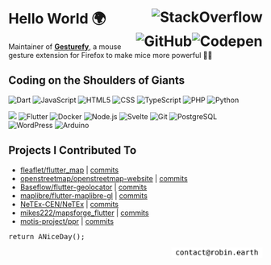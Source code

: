 <h1>Hello World 🌍
  <a href="https://stackoverflow.com/users/3771196/robbendebiene" target="_blank"><picture><source media="(prefers-color-scheme: dark)" srcset="https://skillicons.dev/icons?i=stackoverflow&theme=dark"><img alt="StackOverflow" height="30" align="right" src="https://skillicons.dev/icons?i=stackoverflow&theme=light"></picture></a>
  <a href="https://codepen.io/Robbendebiene/" target="_blank"><picture><source media="(prefers-color-scheme: dark)" srcset="https://skillicons.dev/icons?i=codepen&theme=dark"><img alt="Codepen" height="30" align="right" src="https://skillicons.dev/icons?i=codepen&theme=light"></picture></a>
  <a href="https://github.com/Robbendebiene" target="_blank"><picture><source media="(prefers-color-scheme: dark)" srcset="https://skillicons.dev/icons?i=github&theme=dark"><img alt="GitHub" height="30" align="right" src="https://skillicons.dev/icons?i=github&theme=light"></picture></a>
</h1>

Maintainer of <b><a href="https://github.com/Robbendebiene/Gesturefy">Gesturefy<a></b>, a mouse gesture extension for Firefox to make mice more powerful 💪🐭

<h2>Coding on the Shoulders of Giants</h2>

<p>
  <img alt="Dart" src="https://img.shields.io/badge/Dart-0175C2?style=for-the-badge&logo=dart&logoColor=white" />
  <img alt="JavaScript" src="https://img.shields.io/badge/JavaScript-323330?style=for-the-badge&logo=javascript&logoColor=F7DF1E" />
  <img alt="HTML5" src="https://img.shields.io/badge/HTML5-E34F26?style=for-the-badge&logo=html5&logoColor=white" />
  <img alt="CSS" src="https://img.shields.io/badge/CSS3-1572B6?style=for-the-badge&logo=css3&logoColor=white" />
  <img alt="TypeScript" src="https://img.shields.io/badge/TypeScript-007ACC?style=for-the-badge&logo=typescript&logoColor=white" />
  <img alt="PHP" src="https://img.shields.io/badge/PHP-777BB4?style=for-the-badge&logo=php&logoColor=white" />
  <img alt="Python" src="https://img.shields.io/badge/Python-FFD43B?style=for-the-badge&logo=python&logoColor=blue" />
</p>

<p>
  <img alr="Linux" src="https://img.shields.io/badge/Linux-FCC624?style=for-the-badge&logo=linux&logoColor=black">
  <img alt="Flutter" src="https://img.shields.io/badge/Flutter-02569B?style=for-the-badge&logo=flutter&logoColor=white" />
  <img alt="Docker" src="https://img.shields.io/badge/Docker-2CA5E0?style=for-the-badge&logo=docker&logoColor=white" />
  <img alt="Node.js" src="https://img.shields.io/badge/Node%20js-339933?style=for-the-badge&logo=nodedotjs&logoColor=white" />
  <img alt="Svelte" src="https://img.shields.io/badge/Svelte-4A4A55?style=for-the-badge&logo=svelte&logoColor=FF3E00" />
  <img alt="Git" src="https://img.shields.io/badge/GIT-E44C30?style=for-the-badge&logo=git&logoColor=white" />
  <img alt="PostgreSQL" src="https://img.shields.io/badge/PostgreSQL-316192?style=for-the-badge&logo=postgresql&logoColor=white" />
  <img alt="WordPress" src="https://img.shields.io/badge/Wordpress-21759B?style=for-the-badge&logo=wordpress&logoColor=white" />
  <img alt="Arduino" src="https://img.shields.io/badge/Arduino-00979D?style=for-the-badge&logo=Arduino&logoColor=white" />
</p>

<h2>Projects I Contributed To</h2>

<ul>
    <li><a href="https://github.com/fleaflet/flutter_map">fleaflet/flutter_map</a> | <a href="https://github.com/fleaflet/flutter_map/commits?author&#x3D;Robbendebiene">commits</a></li>
    <li><a href="https://github.com/openstreetmap/openstreetmap-website">openstreetmap/openstreetmap-website</a> | <a href="https://github.com/openstreetmap/openstreetmap-website/commits?author&#x3D;Robbendebiene">commits</a></li>
    <li><a href="https://github.com/Baseflow/flutter-geolocator">Baseflow/flutter-geolocator</a> | <a href="https://github.com/Baseflow/flutter-geolocator/commits?author&#x3D;Robbendebiene">commits</a></li>
    <li><a href="https://github.com/maplibre/flutter-maplibre-gl">maplibre/flutter-maplibre-gl</a> | <a href="https://github.com/maplibre/flutter-maplibre-gl/commits?author&#x3D;Robbendebiene">commits</a></li>
    <li><a href="https://github.com/NeTEx-CEN/NeTEx">NeTEx-CEN/NeTEx</a> | <a href="https://github.com/NeTEx-CEN/NeTEx/commits?author&#x3D;Robbendebiene">commits</a></li>
    <li><a href="https://github.com/mikes222/mapsforge_flutter">mikes222/mapsforge_flutter</a> | <a href="https://github.com/mikes222/mapsforge_flutter/commits?author&#x3D;Robbendebiene">commits</a></li>
    <li><a href="https://github.com/motis-project/ppr">motis-project/ppr</a> | <a href="https://github.com/motis-project/ppr/commits?author&#x3D;Robbendebiene">commits</a></li>
</ul>

<!--🧺🐰🥚-->

<pre>
return ANiceDay();
</pre>

<p align="right">
  <img alt="My e-mail" height="20" src="assets/mail.svg" />
</p>

